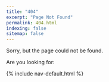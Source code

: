 ```yaml
---
title: "404"
excerpt: "Page Not Found"
permalink: 404.html
indexing: false
sitemap: false
---
```


Sorry, but the page could not be found.

Are you looking for:

{% include nav-default.html %}
